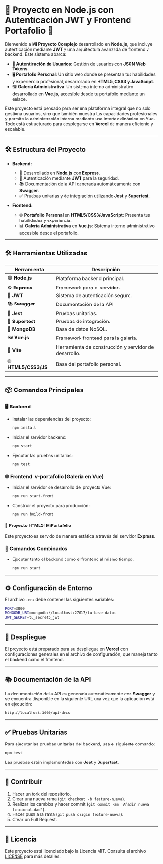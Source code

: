 # 🚀 Proyecto en Node.js con Autenticación JWT y Frontend Portafolio 📂

Bienvenido a **Mi Proyecto Complejo** desarrollado en **Node.js**, que incluye autenticación mediante **JWT** y una arquitectura avanzada de frontend y backend. Este sistema abarca:

- 🔐 **Autenticación de Usuarios**: Gestión de usuarios con **JSON Web Tokens**.
- 🖥️ **Portafolio Personal**: Un sitio web donde se presentan tus habilidades y experiencia profesional, desarrollado en **HTML5, CSS3 y JavaScript**.
- 🖼️ **Galería Administrativa**: Un sistema interno administrativo desarrollado en **Vue.js**, accesible desde tu portafolio mediante un enlace.

Este proyecto está pensado para ser una plataforma integral que no solo gestiona usuarios, sino que también muestra tus capacidades profesionales y permite la administración interna mediante una interfaz dinámica en Vue. Todo está estructurado para desplegarse en **Vercel** de manera eficiente y escalable.

---

## 🛠️ Estructura del Proyecto

- **Backend:**
  - 🔧 Desarrollado en **Node.js** con **Express**.
  - 🔐 Autenticación mediante **JWT** para la seguridad.
  - 📚 Documentación de la API generada automáticamente con **Swagger**.
  - ✅ Pruebas unitarias y de integración utilizando **Jest** y **Supertest**.

- **Frontend:**
  - 🌐 **Portafolio Personal** en **HTML5/CSS3/JavaScript**: Presenta tus habilidades y experiencia.
  - 📊 **Galería Administrativa** en **Vue.js**: Sistema interno administrativo accesible desde el portafolio.

---

## 🛠️ Herramientas Utilizadas

| **Herramienta** | **Descripción** |
| --- | --- |
| 🟢 **Node.js** | Plataforma backend principal. |
| ⚙️ **Express** | Framework para el servidor. |
| 🔐 **JWT** | Sistema de autenticación seguro. |
| 📚 **Swagger** | Documentación de la API. |
| 🧪 **Jest** | Pruebas unitarias. |
| 🧪 **Supertest** | Pruebas de integración. |
| 🍃 **MongoDB** | Base de datos NoSQL. |
| 🖼️ **Vue.js** | Framework frontend para la galería. |
| 🚀 **Vite** | Herramienta de construcción y servidor de desarrollo. |
| 🌐 **HTML5/CSS3/JS** | Base del portafolio personal. |

---

## 📦 Comandos Principales

### 🖥️ Backend

- Instalar las dependencias del proyecto:
  ```bash
  npm install
  ```

- Iniciar el servidor backend:
  ```bash
  npm start
  ```

- Ejecutar las pruebas unitarias:
  ```bash
  npm test
  ```

### 🌐 Frontend: v-portafolio (Galería en Vue)

- Iniciar el servidor de desarrollo del proyecto Vue:
  ```bash
  npm run start-front
  ```

- Construir el proyecto para producción:
  ```bash
  npm run build-front
  ```

#### 📂 Proyecto HTML5: MiPortafolio

Este proyecto es servido de manera estática a través del servidor **Express**.

### 🔄 Comandos Combinados

- Ejecutar tanto el backend como el frontend al mismo tiempo:
  ```bash
  npm run start
  ```

---

## ⚙️ Configuración de Entorno

El archivo `.env` debe contener las siguientes variables:

```bash
PORT=3000
MONGODB_URI=mongodb://localhost:27017/tu-base-datos
JWT_SECRET=tu_secreto_jwt
```

---

## 🚀 Despliegue

El proyecto está preparado para su despliegue en **Vercel** con configuraciones generales en el archivo de configuración, que maneja tanto el backend como el frontend.

---

## 📚 Documentación de la API

La documentación de la API es generada automáticamente con **Swagger** y se encuentra disponible en la siguiente URL una vez que la aplicación está en ejecución:

```
http://localhost:3000/api-docs
```

---

## ✅ Pruebas Unitarias

Para ejecutar las pruebas unitarias del backend, usa el siguiente comando:

```bash
npm test
```

Las pruebas están implementadas con **Jest** y **Supertest**.

---

## 🤝 Contribuir

1. Hacer un fork del repositorio.
2. Crear una nueva rama (`git checkout -b feature-nueva`).
3. Realizar los cambios y hacer commit (`git commit -am 'Añadir nueva funcionalidad'`).
4. Hacer push a la rama (`git push origin feature-nueva`).
5. Crear un Pull Request.

---

## 📄 Licencia

Este proyecto está licenciado bajo la Licencia MIT. Consulta el archivo [LICENSE](LICENSE) para más detalles.
```
